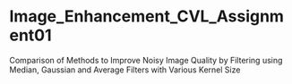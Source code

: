 # Image_Enhancement_CVL_Assignment01
Comparison of Methods to Improve Noisy Image Quality by Filtering using Median, Gaussian and Average Filters with Various Kernel Size
